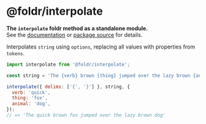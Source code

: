 # @foldr/interpolate

**The `interpolate` foldr method as a standalone module.**    
See the [documentation](http://foldr.com/0.0.0/interpolate) or [package source](https:/github.com/CloudVessel/foldr/blob/master/packages/categories/interpolate/src/index.js) for details.

Interpolates `string` using `options`, replacing all values with properties from `tokens`.

```js
import interpolate from '@foldr/interpolate';

const string = 'The {verb} brown {thing} jumped over the lazy brown {animal}';

interpolate({ delims: ['{', '}'] }, string, {
  verb: 'quick',
  thing: 'fox',
  animal: 'dog',
});
// => 'The quick brown fox jumped over the lazy brown dog'
```
